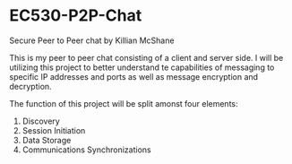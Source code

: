 # EC530-P2P-Chat

Secure Peer to Peer chat by Killian McShane

This is my peer to peer chat consisting of a client and server side. 
I will be utilizing this project to better understand te capabilities 
of messaging to specific IP addresses and ports as well as message encryption and decryption. 

The function of this project will be split amonst four elements:
  1. Discovery
  2. Session Initiation
  3. Data Storage
  4. Communications Synchronizations

